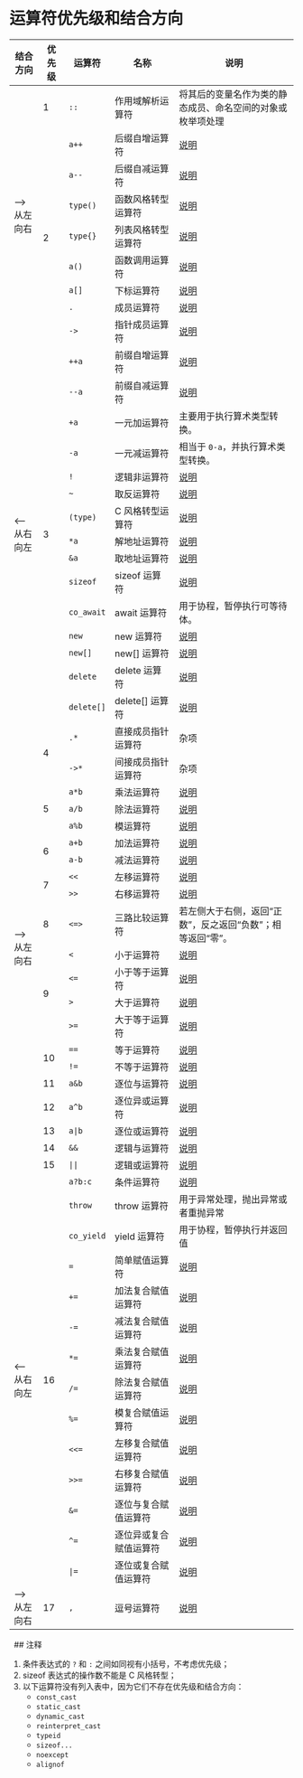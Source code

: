 # 运算符优先级和结合方向

<div class="table-wrapper">
<table>
<thead>
    <tr>
        <th>结合方向</th>
        <th>优先级</th>
        <th>运算符</th>
        <th>名称</th>
        <th>说明</th>
    </tr>
</thead>
<tbody>
    <tr>
        <td rowspan="9">&#10230;<br> 从左向右</td>
        <td>1</td>
        <td><code>::</code></td>
        <td>作用域解析运算符</td>
        <td>将其后的变量名作为类的静态成员、命名空间的对象或枚举项处理</td>
    </tr>
    <tr>
        <td rowspan="8">2</td>
        <td><code>a++</code></td>
        <td>后缀自增运算符</td>
        <td><a href="#/ch02/part2/incdec_operator" target="_blank">说明</a></td>
    </tr>
    <tr>
        <td><code>a--</code></td>
        <td>后缀自减运算符</td>
        <td><a href="#/ch02/part2/incdec_operator" target="_blank">说明</a></td>
    </tr>
    <tr>
        <td><code>type()</code></td>
        <td>函数风格转型运算符</td>
        <td><a href="#/ch02/part2/other_operator?id=类型转换运算符" target="_blank">说明</a></td>
    </tr>
    <tr>
        <td><code>type{}</code></td>
        <td>列表风格转型运算符</td>
        <td><a href="#/ch06/cast_overload.md?id=idx_列表风格转型运算符">说明</a></td>
    </tr>
    <tr>
        <td><code>a()</code></td>
        <td>函数调用运算符</td>
        <td><a href="#/ch03/function_definition?id=函数调用运算符" target="_blank">说明</a></td>
    </tr>
    <tr>
        <td><code>a[]</code></td>
        <td>下标运算符</td>
        <td><a href="#/ch04/array/README?id=下标运算符" target="_blank">说明</a></td>
    </tr>
    <tr>
        <td><code>.</code></td>
        <td>成员运算符</td>
        <td><a href="#/ch04/struct/struct_usage?id=成员运算符" target="_blank">说明</a></td>
    </tr>
    <tr>
        <td><code>-></code></td>
        <td>指针成员运算符</td>
        <td><a href="#/ch04/list/list_construct?id=指针成员运算符" target="_blank">说明</a></td>
    </tr>
    <tr>
        <td rowspan="15">&#10229;<br> 从右向左</td>
        <td rowspan="15">3</td>
        <td><code>++a</code></td>
        <td>前缀自增运算符</td>
        <td><a href="#/ch02/part2/incdec_operator" target="_blank">说明</a></td>
    </tr>
    <tr>
        <td><code>--a</code></td>
        <td>前缀自减运算符</td>
        <td><a href="#/ch02/part2/incdec_operator" target="_blank">说明</a></td>
    </tr>
    <tr>
        <td><code>+a</code></td>
        <td>一元加运算符</td>
        <td>主要用于执行算术类型转换。</td>
    </tr>
    <tr>
        <td><code>-a</code></td>
        <td>一元减运算符</td>
        <td>相当于 <code>0-a</code>，并执行算术类型转换。</td>
    </tr>
    <tr>
        <td><code>!</code></td>
        <td>逻辑非运算符</td>
        <td><a href="#/ch02/part2/logical_operator" target="_blank">说明</a></td>
    </tr>
    <tr>
        <td><code>~</code></td>
        <td>取反运算符</td>
        <td><a href="#/ch02/part2/bit_operator?id=取反运算符" target="_blank">说明</a></td>
    </tr>
    <tr>
        <td><code>(type)</code></td>
        <td>C 风格转型运算符</td>
        <td><a href="#/ch02/part2/other_operator?id=类型转换运算符" target="_blank">说明</a></td>
    </tr>
    <tr>
        <td><code>*a</code></td>
        <td>解地址运算符</td>
        <td><a href="#/ch04/pointer/pointer?id=取地址与解地址" target="_blank">说明</a></td>
    </tr>
    <tr>
        <td><code>&amp;a</code></td>
        <td>取地址运算符</td>
        <td><a href="#/ch04/pointer/pointer?id=取地址与解地址" target="_blank">说明</a></td>
    </tr>
    <tr>
        <td><code>sizeof</code></td>
        <td>sizeof 运算符</td>
        <td><a href="#/ch02/part2/other_operator?id=sizeof-运算符" target="_blank">说明</a></td>
    </tr>
    <tr>
        <td><code>co_await</code></td>
        <td>await 运算符</td>
        <td>用于协程，暂停执行可等待体。</td>
    </tr>
    <tr>
        <td><code>new</code></td>
        <td>new 运算符</td>
        <td><a href="#/ch04/list/storage_duration?id=动态存储期" target="_blank">说明</a></td>
    </tr>
    <tr>
        <td><code>new[]</code></td>
        <td>new[] 运算符</td>
        <td><a href="#/ch04/list/arr_new_del" target="_blank">说明</a></td>
    </tr>
    <tr>
        <td><code>delete</code></td>
        <td>delete 运算符</td>
        <td><a href="#/ch04/list/storage_duration?id=动态存储期" target="_blank">说明</a></td>
    </tr>
    <tr>
        <td><code>delete[]</code></td>
        <td>delete[] 运算符</td>
        <td><a href="#/ch04/list/arr_new_del" target="_blank">说明</a></td>
    </tr>
    <tr>
        <td rowspan="21">&#10230;<br> 从左向右</td>
        <td rowspan="2">4</td>
        <td><code>.*</code></td>
        <td>直接成员指针运算符</td>
        <td>杂项</td>
    </tr>
    <tr>
        <td><code>->*</code></td>
        <td>间接成员指针运算符</td>
        <td>杂项</td>
    </tr>
    <tr>
        <td rowspan="3">5</td>
        <td><code>a*b</code></td>
        <td>乘法运算符</td>
        <td><a href="#/ch02/part2/arithmetic_operator" target="_blank">说明</a></td>
    </tr>
    <tr>
        <td><code>a/b</code></td>
        <td>除法运算符</td>
        <td><a href="#/ch02/part2/arithmetic_operator" target="_blank">说明</a></td>
    </tr>
    <tr>
        <td><code>a%b</code></td>
        <td>模运算符</td>
        <td><a href="#/ch02/part2/arithmetic_operator" target="_blank">说明</a></td>
    </tr>
    <tr>
        <td rowspan="2">6</td>
        <td><code>a+b</code></td>
        <td>加法运算符</td>
        <td><a href="#/ch02/part2/arithmetic_operator" target="_blank">说明</a></td>
    </tr>
    <tr>
        <td><code>a-b</code></td>
        <td>减法运算符</td>
        <td><a href="#/ch02/part2/arithmetic_operator" target="_blank">说明</a></td>
    </tr>
    <tr>
        <td rowspan="2">7</td>
        <td><code><<</code></td>
        <td>左移运算符</td>
        <td><a href="#/ch02/part2/bit_operator?id=左移运算符和右移运算符" target="_blank">说明</a></td>
    </tr>
    <tr>
        <td><code>>></code></td>
        <td>右移运算符</td>
        <td><a href="#/ch02/part2/bit_operator?id=左移运算符和右移运算符" target="_blank">说明</a></td>
    </tr>
    <tr>
        <td>8</td>
        <td><code><=></code></td>
        <td>三路比较运算符</td>
        <td>若左侧大于右侧，返回“正数”，反之返回“负数”；相等返回“零”。</td>
    </tr>
    <tr>
        <td rowspan="4">9</td>
        <td><code><</code></td>
        <td>小于运算符</td>
        <td><a href="#/ch02/part2/comparison_operator" target="_blank">说明</a></td>
    </tr>
    <tr>
        <td><code><=</code></td>
        <td>小于等于运算符</td>
        <td><a href="#/ch02/part2/comparison_operator" target="_blank">说明</a></td>
    </tr>
    <tr>
        <td><code>></code></td>
        <td>大于运算符</td>
        <td><a href="#/ch02/part2/comparison_operator" target="_blank">说明</a></td>
    </tr>
    <tr>
        <td><code>>=</code></td>
        <td>大于等于运算符</td>
        <td><a href="#/ch02/part2/comparison_operator" target="_blank">说明</a></td>
    </tr>
    <tr>
        <td rowspan="2">10</td>
        <td><code>==</code></td>
        <td>等于运算符</td>
        <td><a href="#/ch02/part2/comparison_operator" target="_blank">说明</a></td>
    </tr>
    <tr>
        <td><code>!=</code></td>
        <td>不等于运算符</td>
        <td><a href="#/ch02/part2/comparison_operator" target="_blank">说明</a></td>
    </tr>
    <tr>
        <td>11</td>
        <td><code>a&amp;b</code></td>
        <td>逐位与运算符</td>
        <td><a href="#/ch02/part2/bit_operator?id=逐位与运算符" target="_blank">说明</a></td>
    </tr>
    <tr>
        <td>12</td>
        <td><code>a^b</code></td>
        <td>逐位异或运算符</td>
        <td><a href="#/ch02/part2/bit_operator?id=逐位异或运算符" target="_blank">说明</a></td>
    </tr>
    <tr>
        <td>13</td>
        <td><code>a|b</code></td>
        <td>逐位或运算符</td>
        <td><a href="#/ch02/part2/bit_operator?id=逐位或运算符" target="_blank">说明</a></td>
    </tr>
    <tr>
        <td>14</td>
        <td><code>&amp;&amp;</code></td>
        <td>逻辑与运算符</td>
        <td><a href="#/ch02/part2/logical_operator" target="_blank">说明</a></td>
    </tr>
    <tr>
        <td>15</td>
        <td><code>||</code></td>
        <td>逻辑或运算符</td>
        <td><a href="#/ch02/part2/logical_operator" target="_blank">说明</a></td>
    </tr>
    <tr>
        <td rowspan="14">&#10229;<br> 从右向左</td>
        <td rowspan="14">16</td>
        <td><code>a?b:c</code></td>
        <td>条件运算符</td>
        <td><a href="#/ch02/part2/other_operator?id=条件运算符" target="_blank">说明</a></td>
    </tr>
    <tr>
        <td><code>throw</code></td>
        <td>throw 运算符</td>
        <td>用于异常处理，抛出异常或者重抛异常</td>
    </tr>
    <tr>
        <td><code>co_yield</code></td>
        <td>yield 运算符</td>
        <td>用于协程，暂停执行并返回值</td>
    </tr>
    <tr>
        <td><code>=</code></td>
        <td>简单赋值运算符</td>
        <td><a href="#/ch02/part2/assignment_operator?id=简单赋值运算符" target="_blank">说明</a></td>
    </tr>
    <tr>
        <td><code>+=</code></td>
        <td>加法复合赋值运算符</td>
        <td><a href="#/ch02/part2/assignment_operator?id=复合赋值运算符" target="_blank">说明</a></td>
    </tr>
    <tr>
        <td><code>-=</code></td>
        <td>减法复合赋值运算符</td>
        <td><a href="#/ch02/part2/assignment_operator?id=复合赋值运算符" target="_blank">说明</a></td>
    </tr>
    <tr>
        <td><code>*=</code></td>
        <td>乘法复合赋值运算符</td>
        <td><a href="#/ch02/part2/assignment_operator?id=复合赋值运算符" target="_blank">说明</a></td>
    </tr>
    <tr>
        <td><code>/=</code></td>
        <td>除法复合赋值运算符</td>
        <td><a href="#/ch02/part2/assignment_operator?id=复合赋值运算符" target="_blank">说明</a></td>
    </tr>
    <tr>
        <td><code>%=</code></td>
        <td>模复合赋值运算符</td>
        <td><a href="#/ch02/part2/assignment_operator?id=复合赋值运算符" target="_blank">说明</a></td>
    </tr>
    <tr>
        <td><code><<=</code></td>
        <td>左移复合赋值运算符</td>
        <td><a href="#/ch02/part2/bit_operator?id=复合赋值运算符的扩充" target="_blank">说明</a></td>
    </tr>
    <tr>
        <td><code>>>=</code></td>
        <td>右移复合赋值运算符</td>
        <td><a href="#/ch02/part2/bit_operator?id=复合赋值运算符的扩充" target="_blank">说明</a></td>
    </tr>
    <tr>
        <td><code>&amp;=</code></td>
        <td>逐位与复合赋值运算符</td>
        <td><a href="#/ch02/part2/bit_operator?id=复合赋值运算符的扩充" target="_blank">说明</a></td>
    </tr>
    <tr>
        <td><code>^=</code></td>
        <td>逐位异或复合赋值运算符</td>
        <td><a href="#/ch02/part2/bit_operator?id=复合赋值运算符的扩充" target="_blank">说明</a></td>
    </tr>
    <tr>
        <td><code>|=</code></td>
        <td>逐位或复合赋值运算符</td>
        <td><a href="#/ch02/part2/bit_operator?id=复合赋值运算符的扩充" target="_blank">说明</a></td>
    </tr>
    <tr>
        <td>&#10230;<br> 从左向右</td>
        <td>17</td>
        <td><code>,</code></td>
        <td>逗号运算符</td>
        <td><a href="#/ch02/part2/other_operator?id=逗号运算符" target="_blank">说明</a></td>
    </tr>
</tbody>
</table>
</div>
 
## 注释

1. 条件表达式的 `?` 和 `:` 之间如同视有小括号，不考虑优先级；
2. sizeof 表达式的操作数不能是 C 风格转型；
3. 以下运算符没有列入表中，因为它们不存在优先级和结合方向：
   - `const_cast`
   - `static_cast` 
   - `dynamic_cast` 
   - `reinterpret_cast` 
   - `typeid` 
   - `sizeof...` 
   - `noexcept` 
   - `alignof`  
